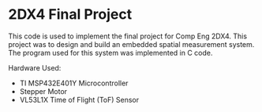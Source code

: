 # 2DX4 Final Project

This code is used to implement the final project for Comp Eng 2DX4. This project was to design and build an embedded spatial measurement system. The program used for this system was implemented in C code.

Hardware Used:
- TI MSP432E401Y Microcontroller
- Stepper Motor
- VL53L1X Time of Flight (ToF) Sensor
